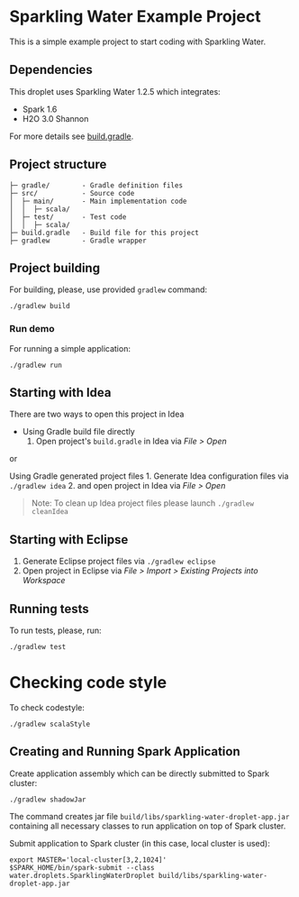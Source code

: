 # Sparkling Water Example Project

This is a simple example project to start coding with Sparkling Water.

## Dependencies
This droplet uses Sparkling Water 1.2.5 which integrates:
  - Spark 1.6
  - H2O 3.0 Shannon

For more details see [build.gradle](build.gradle).

## Project structure
 
```
├─ gradle/        - Gradle definition files
├─ src/           - Source code
│  ├─ main/       - Main implementation code 
│  │  ├─ scala/
│  ├─ test/       - Test code
│  │  ├─ scala/
├─ build.gradle   - Build file for this project
├─ gradlew        - Gradle wrapper 
```

## Project building

For building, please, use provided `gradlew` command:
```
./gradlew build
```

### Run demo
For running a simple application:
```
./gradlew run
```

## Starting with Idea

There are two ways to open this project in Idea

  * Using Gradle build file directly
    1. Open project's `build.gradle` in Idea via _File > Open_ 
    
or
  
  Using Gradle generated project files
    1. Generate Idea configuration files via
      ```
      ./gradlew idea
      ```
    2. and open project in Idea via _File > Open_
    
> Note: To clean up Idea project files please launch `./gradlew cleanIdea`

## Starting with Eclipse
  1. Generate Eclipse project files via `./gradlew eclipse`
  2. Open project in Eclipse via _File > Import > Existing Projects into Workspace_


## Running tests

To run tests, please, run:
```
./gradlew test
```

# Checking code style

To check codestyle:
```
./gradlew scalaStyle
```

## Creating and Running Spark Application

Create application assembly which can be directly submitted to Spark cluster:
```
./gradlew shadowJar
```
The command creates jar file `build/libs/sparkling-water-droplet-app.jar` containing all necessary classes to run application on top of Spark cluster.

Submit application to Spark cluster (in this case, local cluster is used):
```
export MASTER='local-cluster[3,2,1024]'
$SPARK_HOME/bin/spark-submit --class water.droplets.SparklingWaterDroplet build/libs/sparkling-water-droplet-app.jar
```




